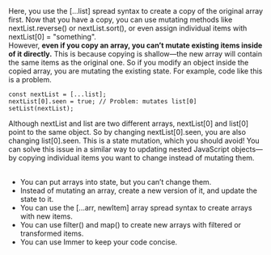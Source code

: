 <div>
  Here, you use the [...list] spread syntax to create a copy of the original
  array first. Now that you have a copy, you can use mutating methods like
  nextList.reverse() or nextList.sort(), or even assign individual items with
  nextList[0] = "something".
</div>

<div>
  However,
  <b
    >even if you copy an array, you can’t mutate existing items inside of it
    directly.</b
  >
  This is because copying is shallow—the new array will contain the same items
  as the original one. So if you modify an object inside the copied array, you
  are mutating the existing state. For example, code like this is a problem.
</div>

<div>
  <pre><code ><div ><span class="sp-syntax-keyword">const</span> <span class="sp-syntax-plain">nextList</span> = <span class="sp-syntax-punctuation">[</span><span class="sp-syntax-punctuation">...</span><span class="sp-syntax-plain">list</span><span class="sp-syntax-punctuation">]</span><span class="sp-syntax-punctuation">;</span><br></div><div class="cm-line "><span class="sp-syntax-plain">nextList</span><span class="sp-syntax-punctuation">[</span><span class="sp-syntax-static">0</span><span class="sp-syntax-punctuation">]</span>.<span class="sp-syntax-property">seen</span> = <span class="sp-syntax-static">true</span><span class="sp-syntax-punctuation">;</span> <span class="sp-syntax-comment">// Problem: mutates list[0]</span><br></div><div class="cm-line "><span class="sp-syntax-definition">setList</span><span class="sp-syntax-punctuation">(</span><span class="sp-syntax-plain">nextList</span><span class="sp-syntax-punctuation">)</span><span class="sp-syntax-punctuation">;</span></div></code></pre>
</div>

<div>
  Although nextList and list are two different arrays, nextList[0] and list[0]
  point to the same object. So by changing nextList[0].seen, you are also
  changing list[0].seen. This is a state mutation, which you should avoid! You
  can solve this issue in a similar way to updating nested JavaScript objects—by
  copying individual items you want to change instead of mutating them.
</div>
</br>
<div>
  <ul>
    <li>You can put arrays into state, but you can’t change them.</li>
    <li>
      Instead of mutating an array, create a new version of it, and update the
      state to it.
    </li>
    <li>
      You can use the [...arr, newItem] array spread syntax to create arrays
      with new items.
    </li>
    <li>
      You can use filter() and map() to create new arrays with filtered or
      transformed items.
    </li>
    <li>You can use Immer to keep your code concise.</li>
  </ul>
</div>
